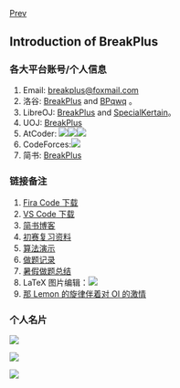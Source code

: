 [Prev](https://coderbreakplus.github.io)

## Introduction of BreakPlus

### 各大平台账号/个人信息

1. Email: [breakplus@foxmail.com](mailto:breakplus@foxmail.com)
1. 洛谷: [BreakPlus](https://www.luogu.com.cn/user/334727) and [BPqwq](https://www.luogu.com.cn/user/536471) 。
2. LibreOJ: [BreakPlus](https://loj.ac/u/BreakPlus) and [SpecialKertain](https://loj.ac/u/SpecialKertain)。
3. UOJ: [BreakPlus](https://uoj.ac/user/profile/BreakPlus)
4. AtCoder: [![](https://codeforces.ml/api/BreakPlus)](https://codeforces.ml/profile/BreakPlus)[![](https://atcoder.swift-zym.workers.dev/BreakPlus)](https://atcoder.jp/users/BreakPlus)[![](https://atcoder.swift-zym.workers.dev/Permater)](https://atcoder.jp/users/Permater)
5. CodeForces:[![](https://img.shields.io/badge/BreakPlus-Expert%20%201677-0000ff.svg?longCache=true&style=for-the-badge&logo=Codeforces&link=https://codeforces.com/profile/BreakPlus)](https://codeforces.com/profile/BreakPlus)
6. 简书: [BreakPlus](https://www.jianshu.com/u/ad2d91ad7e86)

### 链接备注

1. [Fira Code 下载](https://www.fonts.net.cn/font-32128192175.html)
2. [VS Code 下载](https://link.zhihu.com/?target=http%3A//vscode.cdn.azure.cn/stable/78a4c91400152c0f27ba4d363eb56d2835f9903a/VSCodeUserSetup-x64-1.43.0.exe)
2. [简书博客](https://www.jianshu.com/u/ad2d91ad7e86)
3. [初赛复习资料](https://www.luogu.com.cn/blog/luogu-yizhimengxin/chu-sai)
4. [算法演示](https://visualgo.net/zh)
5. [做题记录](https://www.luogu.com.cn/blog/BreakPlus/accept-man)
6. [暑假做题总结](https://www.luogu.com.cn/blog/BreakPlus/summervacation-ac)
7. LaTeX 图片编辑：![](https://latex.codecogs.com/gif.latex?\texttt{LaTeX})
8. [那 Lemon 的旋律伴着对 OI 的激情](https://www.bilibili.com/video/BV1m4411x7uj)
### 个人名片

![](https://luogu-card-qinyihao.vercel.app/about?id=334727)

![](https://api.xecades.xyz/api?img=2&quote=Change+destiny+with+faith.&color=214%2C114%2C33%2C1&bg=23%2C26%2C217%2C0&luogu=BreakPlus&jianshu=BreakPlus&codeforces=BreakPlus&qq=1289494791&wechat=breakplus-501334&email=breakplus@foxmail.com)

![](https://statcard.vercel.app/practice?id=334727)
